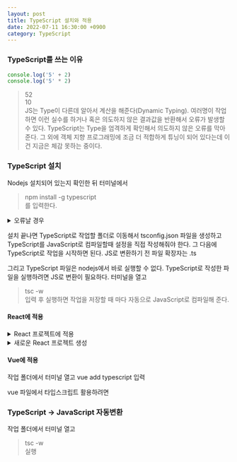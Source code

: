 ```yaml
---
layout: post
title: TypeScript 설치와 적용
date: 2022-07-11 16:30:00 +0900
category: TypeScript
---
```

### TypeScript를 쓰는 이유
```JavaScript
console.log('5' + 2)
console.log('5' * 2)
```
> 52    
> 10    
JS는 Type이 다른데 알아서 계산을 해준다(Dynamic Typing). 여러명이 작업하면 이런 실수를 하거나 혹은 의도하지 않은 결과값을 반환해서 오류가 발생할 수 있다. TypeScript는 Type을 엄격하게 확인해서 의도하지 않은 오류를 막아준다. 그 외에 객체 지향 프로그래밍에 조금 더 적합하게 튜닝이 되어 있다는데 이건 지금은 체감 못하는 중이다.

### TypeScript 설치
Nodejs 설치되어 있는지 확인한 뒤 터미널에서
> npm install -g typescript    
를 입력한다.
<details>
<summary>오류날 경우</summary>
nodejs 업데이트    
windows : powershell 관리자 권한으로 실행한 뒤 set-ExecutionPolicy Unrestricted 입력 → y    
mac : sudo 붙여서 실행    
</details>

설치 끝나면 TypeScript로 작업할 폴더로 이동해서 tsconfig.json 파일을 생성하고 TypeScript를 JavaScript로 컴파일할때 설정을 직접 작성해줘야 한다. 그 다음에 TypeScript로 작업을 시작하면 된다. JS로 변환하기 전 파일 확장자는 .ts

그리고 TypeScript 파일은 nodejs에서 바로 실행할 수 없다. TypeScript로 작성한 파일을 실행하려면 JS로 변환이 필요하다. 터미널을 열고
> tsc -w    
입력 후 실행하면 작업을 저장할 때 마다 자동으로 JavaScript로 컴파일해 준다.

#### React에 적용
<details>
<summary>React 프로젝트에 적용</summary>

작업 폴더에서 터미널 열고
npm install --save typescript @types/node @types/react @types/react-dom @types jest
입력
</details>

<details>
<summary>새로운 React 프로젝트 생성</summary>

프로젝트를 생성할 작업 폴더에서 터미널 열고
npx create-react-app my-app --template typescript
입력
</details>

#### Vue에 적용
작업 폴더에서 터미널 열고
vue add typescript
입력

vue 파일에서 타입스크립트 활용하려면
> <script lang="ts">    
> </script>    

### TypeScript → JavaScript 자동변환
작업 폴더에서 터미널 열고
> tsc -w    
실행

